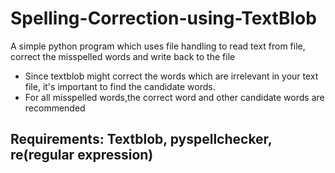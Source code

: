 # Spelling-Correction-using-TextBlob
A simple python program which uses file handling to read text from file, correct the misspelled words and write back to the file
* Since textblob might correct the words which are irrelevant in your text file, it's important to find the candidate words. 
* For all misspelled words,the correct word and other candidate words are recommended
## Requirements: Textblob, pyspellchecker, re(regular expression)
